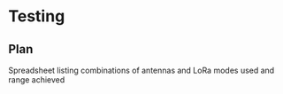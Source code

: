 # Testing

## Plan

Spreadsheet listing combinations of antennas and LoRa modes used and range achieved


